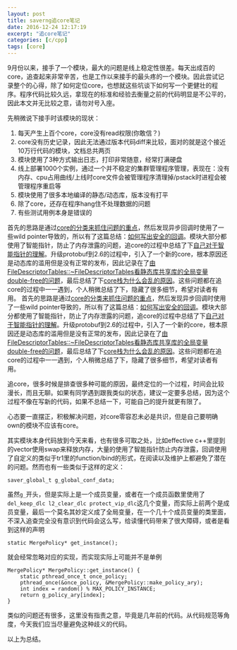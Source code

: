 ```yaml
---
layout: post
title: saverng追core笔记
date: 2016-12-24 12:17:19
excerpt: "追core笔记"
categories: [c/cpp]
tags: [core]
---
```


9月份以来，接手了一个模块，最大的问题是线上稳定性很差。每天出成百的core，追查起来非常辛苦，也是工作以来接手的最头疼的一个模块。因此尝试记录整个的心得，除了如何定位core，也想就这些坑谈下如何写一个更健壮的程序。程序代码比较久远，拿现在的标准和经验去衡量之前的代码明显是不公平的，因此本文并无比较之意，请勿对号入座。

先稍微说下接手时该模块的现状：

1. 每天产生上百个core，core没有read权限(你敢信？)  
2. core没有历史记录，因此无法通过版本代码diff来比较，面对的就是这个接近10万行代码的模块，文档总共两页  
3. 模块使用了3种方式输出日志，打印非常随意，经常打满硬盘  
4. 线上部署1000个实例，通过一个并不稳定的集群管理程序管理，表现在：没有内存、cpu占用曲线/上线时core文件会被管理程序清理掉/pstack时进程会被管理程序重启等  
5. 模块使用了很多本地编译的静态/动态库，版本没有打平  
6. 除了core，还存在程序hang住不处理数据的问题  
7. 有些测试用例本身是错误的  

<!--more-->

首先的思路是通过[core的分类来抓住问题的重点](http://izualzhy.cn/c/cpp/2016/11/21/pstack)，然后发现异步回调时使用了一些wild pointer导致的，所以有了这篇总结：[如何写出安全的回调](http://izualzhy.cn/c/cpp/2016/11/23/how-to-write-safe-callback)。模块大部分都使用了智能指针，防止了内存泄露的问题，追core的过程中总结了下[自己对于智能指针的理解](http://izualzhy.cn/c/cpp/2016/11/26/smart_pointer)。升级protobuf到2.6的过程中，引入了一个新的core，根本原因还是动态库的滥用但是没有正常的发布，因此记录在了[由FileDescriptorTables::~FileDescriptorTables看静态库共享库的全局变量double-free的问题](http://izualzhy.cn/c/cpp/2016/12/11/double-free-with-global-variable-in-static-library)，最后总结了下[core栈为什么会乱的原因](http://izualzhy.cn/c/cpp/2016/12/17/why-the-code-stack-is-overflow)。这些问题都在追core的过程中一一遇到，个人稍微总结了下，隐藏了很多细节，希望对读者有用。
首先的思路是通过[core的分类来抓住问题的重点](http://izualzhy.cn/c/cpp/2016/11/21/pstack)，然后发现异步回调时使用了一些wild pointer导致的，所以有了这篇总结：[如何写出安全的回调](http://izualzhy.cn/c/cpp/2016/11/23/how-to-write-safe-callback)。模块大部分都使用了智能指针，防止了内存泄露的问题，追core的过程中总结了下[自己对于智能指针的理解](http://izualzhy.cn/c/cpp/2016/11/26/smart_pointer)。升级protobuf到2.6的过程中，引入了一个新的core，根本原因还是动态库的滥用但是没有正常的发布，因此记录在了[由FileDescriptorTables::~FileDescriptorTables看静态库共享库的全局变量double-free的问题](http://izualzhy.cn/c/cpp/2016/12/11/double-free-with-global-variable-in-static-library)，最后总结了下[core栈为什么会乱的原因](http://izualzhy.cn/c/cpp/2016/12/17/why-the-code-stack-is-overflow)。这些问题都在追core的过程中一一遇到，个人稍微总结了下，隐藏了很多细节，希望对读者有用。

追core，很多时候是排查很多种可能的原因，最终定位的一个过程，时间会比较漫长，而且无聊。如果有同学遇到跟我类似的状态，建议一定要多总结，因为这个过程不像在写新的代码，如果不总结一下，可能自己的提升就更有限了。

心态要一直摆正，积极解决问题，对core零容忍未必是共识，但是自己要明确own的模块不应该有core。

其实模块本身代码放到今天来看，也有很多可取之处，比如effective c++里提到的vector使用swap来释放内存，大量的使用了智能指针防止内存泄露，回调使用了自定义的类似于tr1里的function/bind的形式，在阅读以及维护上都避免了潜在的问题。然而也有一些类似于这样的定义：

```
saver_global_t g_global_conf_data;
```

虽然`g_`开头，但是实际上是一个成员变量，或者在一个成员函数里使用了`del_keep_dlc l2_clear_dlc protect_vip_dlc`这几个变量，而实际上前两个是成员变量，最后一个莫名其妙定义成了全局变量，在一个几十个成员变量的类里面，不深入追查完全没有意识到代码会这么写，给读懂代码带来了很大障碍，或者是看到这样的声明

```
static MergePolicy* get_instance();
```

就会经常忽略对应的实现，而实现实际上可能并不是单例

```
MergePolicy* MergePolicy::get_instance() {
    static pthread_once_t once_policy;
    pthread_once(&once_policy, &MergePolicy::make_policy_ary);
    int index = random() % MAX_POLICY_INSTANCE;
    return g_policy_ary[index];
}
```

类似的问题还有很多，这里没有指责之意，毕竟是几年前的代码。从代码规范等角度，今天我们应当尽量避免这种歧义的代码。

以上为总结。